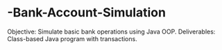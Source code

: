 # -Bank-Account-Simulation
Objective: Simulate basic bank operations using Java OOP.  Deliverables: Class-based Java program with transactions.
